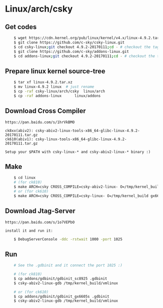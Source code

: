 # Linux/arch/csky

## Get codes

```sh
	$ wget https://cdn.kernel.org/pub/linux/kernel/v4.x/linux-4.9.2.tar.xz
	$ git clone https://github.com/c-sky/csky-linux.git
	$ cd csky-linux;git checkout 4.9.2-20170111;cd - # checkout the tag you want
	$ git clone https://github.com/c-sky/addons-linux.git
	$ cd addons-linux;git checkout 4.9.2-20170111;cd - # checkout the tag you want
```

## Prepare linux kernel source-tree

```sh
	$ tar xf linux-4.9.2.tar.xz
	$ mv linux-4.9.2 linux  # just rename
	$ cp -raf csky-linux/arch/csky	linux/arch
	$ cp -raf addons-linux		linux/addons
```
## Download Cross Compiler

	https://pan.baidu.com/s/1hrVkBMO

	ck8xx(abiv2): csky-abiv2-linux-tools-x86_64-glibc-linux-4.9.2-20170111.tar.gz
	ck610(abiv1): csky-linux-tools-x86_64-glibc-linux-4.9.2-20170111.tar.gz

	Setup your $PATH with csky-linux-* and csky-abiv2-linux-* binary :)

## Make

```sh
	$ cd linux
	# (for ck810)
	$ make ARCH=csky CROSS_COMPILE=csky-abiv2-linux- O=/tmp/kernel_build sc8925_defconfig uImage
	# or (for ck610)
	$ make ARCH=csky CROSS_COMPILE=csky-linux- O=/tmp/kernel_build gx66xx_defconfig uImage
```

## Download Jtag-Server
	https://pan.baidu.com/s/1o7VEPbO

	install it and run it:
```sh
	$ DebugServerConsole -ddc -rstwait 1000 -port 1025
```

## Run

```sh
	# See the .gdbinit and it connect the port 1025 :)

	# (for ck810)
	$ cp addons/gdbinit/gdbinit_sc8925 .gdbinit
	$ csky-abiv2-linux-gdb /tmp/kernel_build/vmlinux

	# or (for ck610)
	$ cp addons/gdbinit/gdbinit_gx6605s .gdbinit
	$ csky-abiv2-linux-gdb /tmp/kernel_build/vmlinux
```

